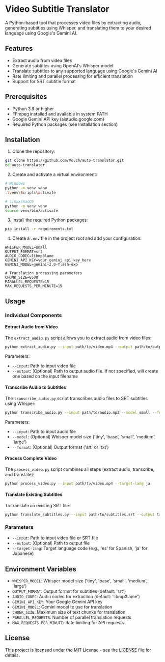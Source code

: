 # Video Subtitle Translator

A Python-based tool that processes video files by extracting audio, generating subtitles using Whisper, and translating them to your desired language using Google's Gemini AI.

## Features

- Extract audio from video files
- Generate subtitles using OpenAI's Whisper model
- Translate subtitles to any supported language using Google's Gemini AI
- Rate limiting and parallel processing for efficient translation
- Support for SRT subtitle format

## Prerequisites

- Python 3.8 or higher
- FFmpeg installed and available in system PATH
- Google Gemini API key (aistudio.google.com)
- Required Python packages (see Installation section)

## Installation

1. Clone the repository:
```bash
git clone https://github.com/Vovch/auto-translator.git
cd auto-translator
```

2. Create and activate a virtual environment:
```bash
# Windows
python -m venv venv
.\venv\Scripts\activate

# Linux/macOS
python -m venv venv
source venv/bin/activate
```

3. Install the required Python packages:
```bash
pip install -r requirements.txt
```

4. Create a `.env` file in the project root and add your configuration:
```env
WHISPER_MODEL=small
OUTPUT_FORMAT=srt
AUDIO_CODEC=libmp3lame
GEMINI_API_KEY=your_gemini_api_key_here
GEMINI_MODEL=gemini-2.0-flash-exp

# Translation processing parameters
CHUNK_SIZE=6500
PARALLEL_REQUESTS=15
MAX_REQUESTS_PER_MINUTE=15
```

## Usage

### Individual Components

#### Extract Audio from Video
The `extract_audio.py` script allows you to extract audio from video files:

```bash
python extract_audio.py --input path/to/video.mp4 --output path/to/output.mp3
```

Parameters:
- `--input`: Path to input video file
- `--output`: (Optional) Path to output audio file. If not specified, will create one based on the input filename

#### Transcribe Audio to Subtitles
The `transcribe_audio.py` script transcribes audio files to SRT subtitles using Whisper:

```bash
python transcribe_audio.py --input path/to/audio.mp3 --model small --format srt
```

Parameters:
- `--input`: Path to input audio file
- `--model`: (Optional) Whisper model size ('tiny', 'base', 'small', 'medium', 'large')
- `--format`: (Optional) Output format ('srt' or 'txt')

#### Process Complete Video
The `process_video.py` script combines all steps (extract audio, transcribe, and translate):

```bash
python process_video.py --input path/to/video.mp4 --target-lang ja
```

#### Translate Existing Subtitles
To translate an existing SRT file:

```bash
python translate_subtitles.py --input path/to/subtitles.srt --output translated_subtitles.srt --target-lang es
```

### Parameters

- `--input`: Path to input video file or SRT file
- `--output`: (Optional) Path to output file
- `--target-lang`: Target language code (e.g., 'es' for Spanish, 'ja' for Japanese)

## Environment Variables

- `WHISPER_MODEL`: Whisper model size ('tiny', 'base', 'small', 'medium', 'large')
- `OUTPUT_FORMAT`: Output format for subtitles (default: 'srt')
- `AUDIO_CODEC`: Audio codec for extraction (default: 'libmp3lame')
- `GEMINI_API_KEY`: Your Google Gemini API key
- `GEMINI_MODEL`: Gemini model to use for translation
- `CHUNK_SIZE`: Maximum size of text chunks for translation
- `PARALLEL_REQUESTS`: Number of parallel translation requests
- `MAX_REQUESTS_PER_MINUTE`: Rate limiting for API requests

## License

This project is licensed under the MIT License - see the [LICENSE](LICENSE) file for details.
